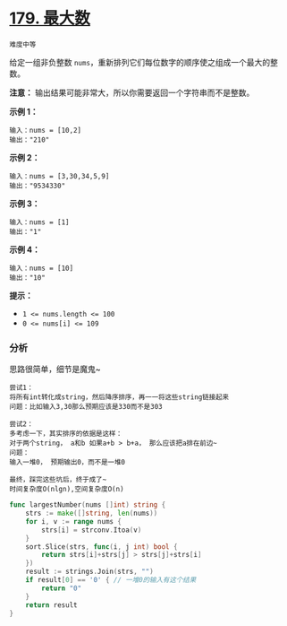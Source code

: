 # [179. 最大数](https://leetcode-cn.com/problems/largest-number/)
`难度中等`

给定一组非负整数 `nums`，重新排列它们每位数字的顺序使之组成一个最大的整数。

**注意：** 输出结果可能非常大，所以你需要返回一个字符串而不是整数。

**示例 1：**

```
输入：nums = [10,2]
输出："210"
```

**示例 2：**

```
输入：nums = [3,30,34,5,9]
输出："9534330"
```

**示例 3：**

```
输入：nums = [1]
输出："1"
```

**示例 4：**

```
输入：nums = [10]
输出："10"
```

**提示：**

- `1 <= nums.length <= 100`
- `0 <= nums[i] <= 109`

### 分析
思路很简单，细节是魔鬼~

```text
尝试1：
将所有int转化成string，然后降序排序，再一一将这些string链接起来
问题：比如输入3,30那么预期应该是330而不是303

尝试2：
多考虑一下，其实排序的依据是这样：
对于两个string， a和b 如果a+b > b+a， 那么应该把a排在前边~
问题：
输入一堆0， 预期输出0，而不是一堆0

最终，踩完这些坑后，终于成了~
时间复杂度O(nlgn),空间复杂度O(n)
```
```go
func largestNumber(nums []int) string {
	strs := make([]string, len(nums))
	for i, v := range nums {
		strs[i] = strconv.Itoa(v)
	}
	sort.Slice(strs, func(i, j int) bool {
		return strs[i]+strs[j] > strs[j]+strs[i]
	})
	result := strings.Join(strs, "")
	if result[0] == '0' { // 一堆0的输入有这个结果
		return "0"
	}
	return result
}
```